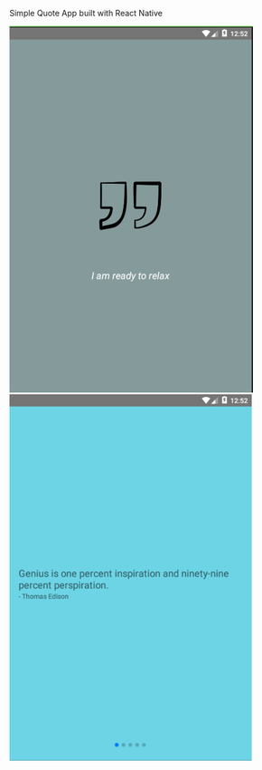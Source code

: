 Simple Quote App built with React Native

![Sample one](one.png?raw=true "One")
![Sample two](two.png?raw=true "Two")